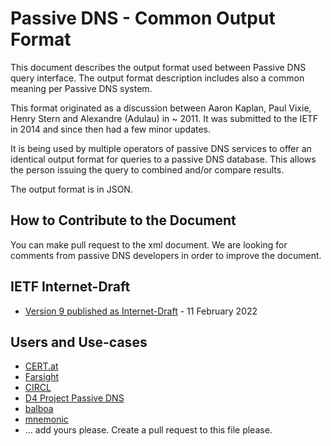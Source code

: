 Passive DNS - Common Output Format
==================================

This document describes the output format used between Passive DNS query interface. The output format description
 includes also a common meaning per Passive DNS system.

This format originated as a discussion between Aaron Kaplan, Paul Vixie, Henry Stern and Alexandre (Adulau) in ~ 2011.
It was submitted to the IETF in 2014 and since then had a few minor updates.

It is being used by multiple operators of passive DNS services to offer an identical output format for queries to a passive DNS database.
This allows the person issuing the query to combined and/or compare results.

The output format is in JSON.

How to Contribute to the Document
---------------------------------

You can make pull request to the xml document. We are looking for comments from passive DNS developers in order to improve the document.


IETF Internet-Draft
-------------------

- [Version 9 published as Internet-Draft](https://datatracker.ietf.org/doc/draft-dulaunoy-dnsop-passive-dns-cof/) - 11 February 2022


Users and Use-cases
--------------------

  * [CERT.at](https://pdns.cert.at)
  * [Farsight](https://farsightsecurity.com)
  * [CIRCL](https://www.circl.lu/services/passive-dns/)
  * [D4 Project Passive DNS](https://www.d4-project.org/2019/05/28/passive-dns-tutorial.html)
  * [balboa](https://github.com/DCSO/balboa)
  * [mnemonic](https://docs.mnemonic.no/display/API/Passive+DNS+Simplified+Integration+Guide)
  * ... add yours please. Create a pull request to this file please.



